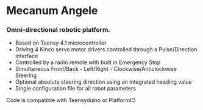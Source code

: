 # Mecanum Angele

### Omni-directional robotic platform.
- Based on Teensy 4.1 microcontroller
- Driving 4 Kinco servo motor drivers controlled through a Pulse/Direction interface
- Controlled by a radio remote with built in Emergency Stop
- Simultaneous Front/Back - Left/Right - Clockwise/Anticlockwise Steering
- Optional absolute steering direction using an integrated heading value
- Single configuration file for all robot parameters

Code is compatible with Teensyduino or PlatformIO
